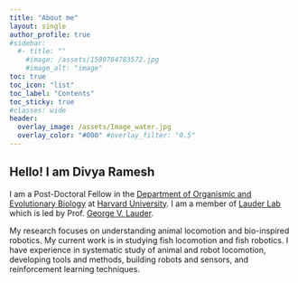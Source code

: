 ```yaml
---
title: "About me"
layout: single
author_profile: true
#sidebar:
  #- title: ""
    #image: /assets/1589784783572.jpg
    #image_alt: "image"
toc: true
toc_icon: "list"
toc_label: "Contents"
toc_sticky: true
#classes: wide
header:
  overlay_image: /assets/Image_water.jpg
  overlay_color: "#000" #overlay_filter: "0.5"
---
```


## Hello! I am Divya Ramesh

I am a Post-Doctoral Fellow in the [Department of Organismic and Evolutionary Biology](https://www.oeb.harvard.edu/) at [Harvard University](https://www.harvard.edu/). I am a member of [Lauder Lab](https://sites.harvard.edu/glauder/) which is led by Prof. [George V. Lauder](https://www.oeb.harvard.edu/people/george-v-lauder). 

My research focuses on understanding animal locomotion and bio-inspired robotics. My current work is in studying fish locomotion and fish robotics. I have experience in systematic study of animal and robot locomotion, developing tools and methods, building robots and sensors, and reinforcement learning techniques.

